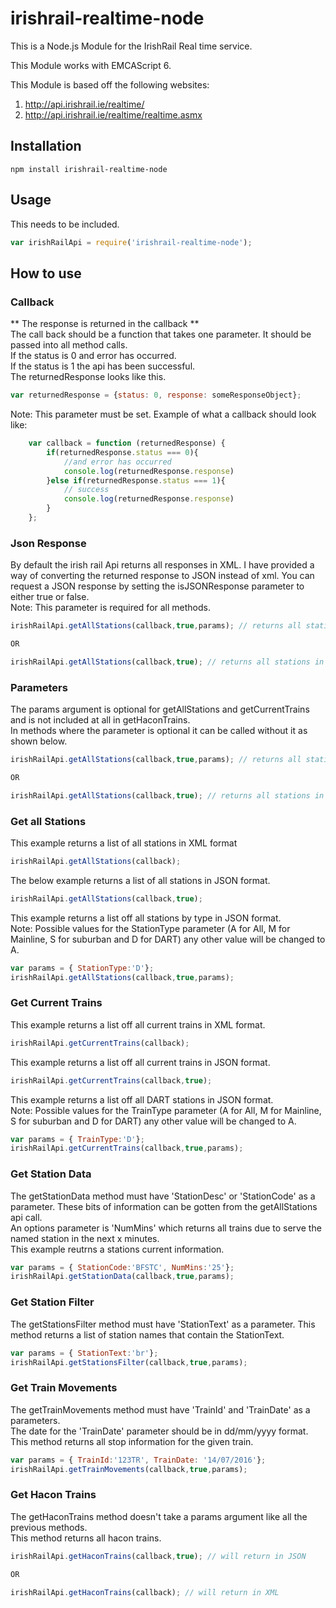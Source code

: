 # irishrail-realtime-node
This is a Node.js Module for the IrishRail Real time service.  

This Module works with EMCAScript 6.

This Module is based off the following websites:  
1. http://api.irishrail.ie/realtime/  
2. http://api.irishrail.ie/realtime/realtime.asmx  

## Installation ##

`npm install irishrail-realtime-node`
## Usage ##
This needs to be included.
```javascript
var irishRailApi = require('irishrail-realtime-node');
```
## How to use ##
### Callback ###
** The response is returned in the callback **  
The call back should be a function that takes one parameter. It should be passed into all method calls.  
If the status is 0 and error has occurred.  
If the status is 1 the api has been successful.  
The returnedResponse looks like this. 
```javascript
var returnedResponse = {status: 0, response: someResponseObject};
```

Note: This parameter must be set.
Example of what a callback should look like:
```javascript
    var callback = function (returnedResponse) {
        if(returnedResponse.status === 0){
            //and error has occurred
            console.log(returnedResponse.response)
        }else if(returnedResponse.status === 1){
            // success
            console.log(returnedResponse.response)
        }
    };
```

### Json Response ###
By default the irish rail Api returns all responses in XML. I have provided a way of converting the returned response to JSON instead of xml.
You can request a JSON response by setting the isJSONResponse parameter to either true or false.  
Note: This parameter is required for all methods.
```javascript
irishRailApi.getAllStations(callback,true,params); // returns all stations filtered by params in JSON format

OR

irishRailApi.getAllStations(callback,true); // returns all stations in JSON format
```
### Parameters ###
The params argument is optional for getAllStations and getCurrentTrains and is not included at all in getHaconTrains.  
In methods where the parameter is optional it can be called without it as shown below.
```javascript
irishRailApi.getAllStations(callback,true,params); // returns all stations filtered by params in JSON format

OR

irishRailApi.getAllStations(callback,true); // returns all stations in JSON format
```

### Get all Stations ###

This example returns a list of all stations in XML format
```javascript
irishRailApi.getAllStations(callback);
```
The below example returns a list of all stations in JSON format.
```javascript
irishRailApi.getAllStations(callback,true);
```
This example returns a list off all stations by type in JSON format.  
Note: Possible values for the StationType parameter (A for All, M for Mainline, S for suburban and D for DART) any other value will be changed to A.
```javascript
var params = { StationType:'D'};
irishRailApi.getAllStations(callback,true,params);
```

### Get Current Trains ###

This example returns a list off all current trains in XML format.
```javascript
irishRailApi.getCurrentTrains(callback);
```
This example returns a list off all current trains in JSON format.
```javascript
irishRailApi.getCurrentTrains(callback,true);
```
This example returns a list off all DART stations in JSON format.  
Note: Possible values for the TrainType parameter (A for All, M for Mainline, S for suburban and D for DART) any other value will be changed to A.
```javascript
var params = { TrainType:'D'};
irishRailApi.getCurrentTrains(callback,true,params);
```

### Get Station Data ###
The getStationData method must have 'StationDesc' or 'StationCode' as a parameter.
These bits of information can be gotten from the getAllStations api call.  
An options parameter is 'NumMins' which returns all trains due to serve the named station in the next x minutes.  
This example reutrns a stations current information.
```javascript
var params = { StationCode:'BFSTC', NumMins:'25'};
irishRailApi.getStationData(callback,true,params);
```
### Get Station Filter ###
The getStationsFilter method must have 'StationText' as a parameter.
This method returns a list of station names that contain the StationText.  
```javascript
var params = { StationText:'br'};
irishRailApi.getStationsFilter(callback,true,params);
```

### Get Train Movements ###
The getTrainMovements method must have 'TrainId' and 'TrainDate' as a parameters.  
The date for the 'TrainDate' parameter should be in dd/mm/yyyy format.  
This method returns all stop information for the given train.
```javascript
var params = { TrainId:'123TR', TrainDate: '14/07/2016'};
irishRailApi.getTrainMovements(callback,true,params);
```

### Get Hacon Trains ###
The getHaconTrains method doesn't take a params argument like all the previous methods.  
This method returns all hacon trains.
```javascript
irishRailApi.getHaconTrains(callback,true); // will return in JSON

OR

irishRailApi.getHaconTrains(callback); // will return in XML
```

